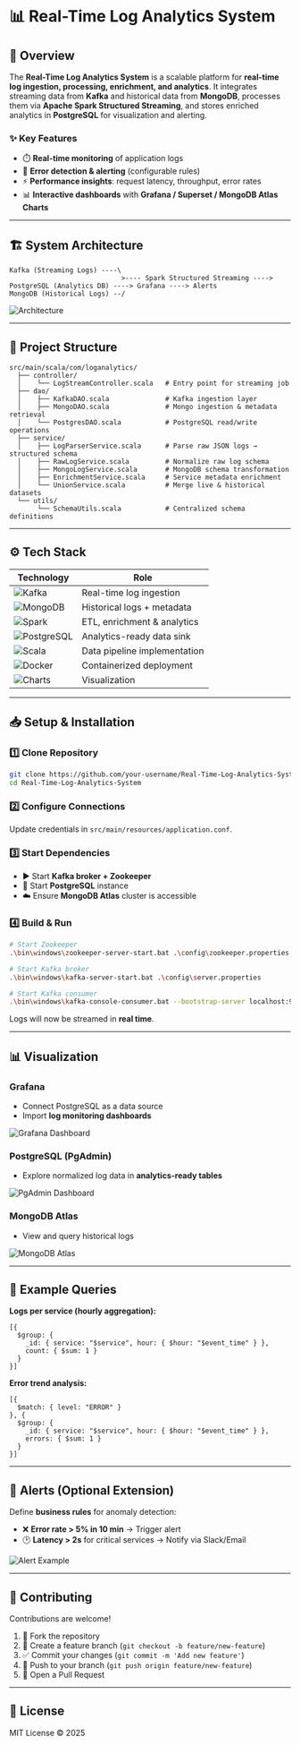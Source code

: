 # 📊 Real-Time Log Analytics System

## 🚀 Overview

The **Real-Time Log Analytics System** is a scalable platform for **real-time log ingestion, processing, enrichment, and analytics**.
It integrates streaming data from **Kafka** and historical data from **MongoDB**, processes them via **Apache Spark Structured Streaming**, and stores enriched analytics in **PostgreSQL** for visualization and alerting.

### ✨ Key Features

* ⏱️ **Real-time monitoring** of application logs
* 🚨 **Error detection & alerting** (configurable rules)
* ⚡ **Performance insights**: request latency, throughput, error rates
* 📊 **Interactive dashboards** with **Grafana / Superset / MongoDB Atlas Charts**

---

## 🏗️ System Architecture

```text
Kafka (Streaming Logs) ----\
                            >---- Spark Structured Streaming ----> PostgreSQL (Analytics DB) ----> Grafana ----> Alerts
MongoDB (Historical Logs) --/                      
```

![Architecture](Asserts/Images/dashboard.png)

---

## 📂 Project Structure

```text
src/main/scala/com/loganalytics/
  ├── controller/
  │    └── LogStreamController.scala   # Entry point for streaming job
  ├── dao/
  │    ├── KafkaDAO.scala              # Kafka ingestion layer
  │    ├── MongoDAO.scala              # Mongo ingestion & metadata retrieval
  │    └── PostgresDAO.scala           # PostgreSQL read/write operations
  ├── service/
  │    ├── LogParserService.scala      # Parse raw JSON logs → structured schema
  │    ├── RawLogService.scala         # Normalize raw log schema
  │    ├── MongoLogService.scala       # MongoDB schema transformation
  │    ├── EnrichmentService.scala     # Service metadata enrichment
  │    └── UnionService.scala          # Merge live & historical datasets
  └── utils/
       └── SchemaUtils.scala           # Centralized schema definitions
```

---

## ⚙️ Tech Stack

| Technology                                                                                            | Role                         |
| ----------------------------------------------------------------------------------------------------- | ---------------------------- |
| ![Kafka](https://img.shields.io/badge/Apache%20Kafka-231F20?logo=apache-kafka\&logoColor=white)       | Real-time log ingestion      |
| ![MongoDB](https://img.shields.io/badge/MongoDB-4EA94B?logo=mongodb\&logoColor=white)                 | Historical logs + metadata   |
| ![Spark](https://img.shields.io/badge/Apache%20Spark-E25A1C?logo=apachespark\&logoColor=white)        | ETL, enrichment & analytics  |
| ![PostgreSQL](https://img.shields.io/badge/PostgreSQL-316192?logo=postgresql\&logoColor=white)        | Analytics-ready data sink    |
| ![Scala](https://img.shields.io/badge/Scala-DC322F?logo=scala\&logoColor=white)                       | Data pipeline implementation |
| ![Docker](https://img.shields.io/badge/Docker-2496ED?logo=docker\&logoColor=white)                    | Containerized deployment     |
| ![Charts](https://img.shields.io/badge/MongoDB%20Atlas%20Charts-00ED64?logo=mongodb\&logoColor=white) | Visualization                |

---

## 📥 Setup & Installation

### 1️⃣ Clone Repository

```bash
git clone https://github.com/your-username/Real-Time-Log-Analytics-System.git
cd Real-Time-Log-Analytics-System
```

### 2️⃣ Configure Connections

Update credentials in `src/main/resources/application.conf`.

### 3️⃣ Start Dependencies

* ▶️ Start **Kafka broker + Zookeeper**
* 🐘 Start **PostgreSQL** instance
* ☁️ Ensure **MongoDB Atlas** cluster is accessible

### 4️⃣ Build & Run

```bash
# Start Zookeeper
.\bin\windows\zookeeper-server-start.bat .\config\zookeeper.properties  

# Start Kafka broker
.\bin\windows\kafka-server-start.bat .\config\server.properties  

# Start Kafka consumer
.\bin\windows\kafka-console-consumer.bat --bootstrap-server localhost:9092 --topic logs --from-beginning
```

Logs will now be streamed in **real time**.

---

## 📊 Visualization

### Grafana

* Connect PostgreSQL as a data source
* Import **log monitoring dashboards**

![Grafana Dashboard](Asserts/Images/db1.jpg)

### PostgreSQL (PgAdmin)

* Explore normalized log data in **analytics-ready tables**

![PgAdmin Dashboard](Asserts/Images/pgdb.png)

### MongoDB Atlas

* View and query historical logs

![MongoDB Atlas](Asserts/Images/mdb.png)

---

## 🔎 Example Queries

**Logs per service (hourly aggregation):**

```mongodb
[{
  $group: {
    _id: { service: "$service", hour: { $hour: "$event_time" } },
    count: { $sum: 1 }
  }
}]
```

**Error trend analysis:**

```mongodb
[{
  $match: { level: "ERROR" }
}, {
  $group: {
    _id: { service: "$service", hour: { $hour: "$event_time" } },
    errors: { $sum: 1 }
  }
}]
```

---

## 🚨 Alerts (Optional Extension)

Define **business rules** for anomaly detection:

* ❌ **Error rate > 5% in 10 min** → Trigger alert
* 🕑 **Latency > 2s** for critical services → Notify via Slack/Email

![Alert Example](Asserts/Images/alert.png)

---

## 🤝 Contributing

Contributions are welcome!

1. 🍴 Fork the repository
2. 🌱 Create a feature branch (`git checkout -b feature/new-feature`)
3. ✅ Commit your changes (`git commit -m 'Add new feature'`)
4. 🚀 Push to your branch (`git push origin feature/new-feature`)
5. 🔁 Open a Pull Request

---

## 📜 License

MIT License © 2025
